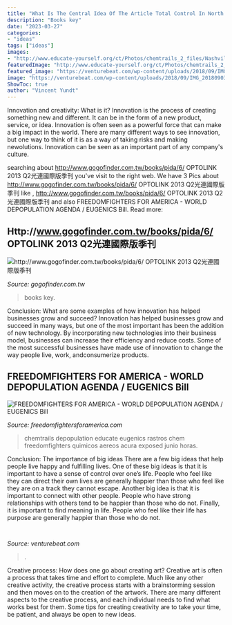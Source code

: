 ```yaml
---
title: "What Is The Central Idea Of The Article Total Control In North Korea - Books Key"
description: "Books key"
date: "2023-03-27"
categories:
- "ideas"
tags: ["ideas"]
images:
- "http://www.educate-yourself.org/ct/Photos/chemtrails_2_files/Nashville28July04.jpg"
featuredImage: "http://www.educate-yourself.org/ct/Photos/chemtrails_2_files/Nashville28July04.jpg"
featured_image: "https://venturebeat.com/wp-content/uploads/2018/09/IMG_20180903_100317.jpg?w=664"
image: "https://venturebeat.com/wp-content/uploads/2018/09/IMG_20180903_100317.jpg?w=664"
ShowToc: true
author: "Vincent Yundt"
---
```



Innovation and creativity: What is it?
Innovation is the process of creating something new and different. It can be in the form of a new product, service, or idea. Innovation is often seen as a powerful force that can make a big impact in the world. There are many different ways to see innovation, but one way to think of it is as a way of taking risks and making newolutions. Innovation can be seen as an important part of any company's culture.

	

		
searching about http://www.gogofinder.com.tw/books/pida/6/ OPTOLINK 2013 Q2光連國際版季刊 you've visit to the right web. We have 3 Pics about http://www.gogofinder.com.tw/books/pida/6/ OPTOLINK 2013 Q2光連國際版季刊 like , http://www.gogofinder.com.tw/books/pida/6/ OPTOLINK 2013 Q2光連國際版季刊 and also FREEDOMFIGHTERS FOR AMERICA - WORLD DEPOPULATION AGENDA / EUGENICS Bill. Read more:
		
    
## Http://www.gogofinder.com.tw/books/pida/6/ OPTOLINK 2013 Q2光連國際版季刊

<img loading=lazy src="http://www.gogofinder.com.tw/books/pida/6/s/1372218172JMSeg76h.jpg" onerror="this.onerror=null;this.src='https://tse3.mm.bing.net/th?id=OIP.AEuIScqa3IqlogD6tg4ygAHaKf&amp;pid=15.1';" alt="http://www.gogofinder.com.tw/books/pida/6/ OPTOLINK 2013 Q2光連國際版季刊">

_Source: gogofinder.com.tw_

>books key. 

	

Conclusion: What are some examples of how innovation has helped businesses grow and succeed?
Innovation has helped businesses grow and succeed in many ways, but one of the most important has been the addition of new technology. By incorporating new technologies into their business model, businesses can increase their efficiency and reduce costs. Some of the most successful businesses have made use of innovation to change the way people live, work, andconsumerize products.

    
## FREEDOMFIGHTERS FOR AMERICA - WORLD DEPOPULATION AGENDA / EUGENICS Bill

<img loading=lazy src="http://www.educate-yourself.org/ct/Photos/chemtrails_2_files/Nashville28July04.jpg" onerror="this.onerror=null;this.src='https://tse3.mm.bing.net/th?id=OIP.DblnVr_VWnEZkqCPqT7t2AHaFj&amp;pid=15.1';" alt="FREEDOMFIGHTERS FOR AMERICA - WORLD DEPOPULATION AGENDA / EUGENICS Bill">

_Source: freedomfightersforamerica.com_

>chemtrails depopulation educate eugenics rastros chem freedomfighters quimicos aereos acura exposed junio horas. 

	

Conclusion: The importance of big ideas
There are a few big ideas that help people live happy and fulfilling lives. One of these big ideas is that it is important to have a sense of control over one’s life. People who feel like they can direct their own lives are generally happier than those who feel like they are on a track they cannot escape. Another big idea is that it is important to connect with other people. People who have strong relationships with others tend to be happier than those who do not. Finally, it is important to find meaning in life. People who feel like their life has purpose are generally happier than those who do not.

    
## 

<img loading=lazy src="https://venturebeat.com/wp-content/uploads/2018/09/IMG_20180903_100317.jpg?w=664" onerror="this.onerror=null;this.src='https://tse4.mm.bing.net/th?id=OIP.RDcB-YLVyI_c210PUJidMgHaGr&amp;pid=15.1';" alt="">

_Source: venturebeat.com_

>. 

	

Creative process: How does one go about creating art?
Creative art is often a process that takes time and effort to complete. Much like any other creative activity, the creative process starts with a brainstorming session and then moves on to the creation of the artwork. There are many different aspects to the creative process, and each individual needs to find what works best for them. Some tips for creating creativity are to take your time, be patient, and always be open to new ideas.

